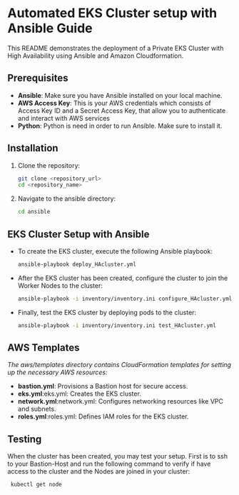 # Automated EKS Cluster setup with Ansible Guide
 
This README demonstrates the deployment of a Private EKS Cluster with High Availability using Ansible and Amazon Cloudformation.
 
## Prerequisites
- **Ansible**: Make sure you have Ansible installed on your local machine.
- **AWS Access Key**: This is your AWS credentials which consists of Access Key ID and a Secret Access Key, that allow you to authenticate and interact with AWS services
- **Python**: Python is need in order to run Ansible. Make sure to install it.
 
## Installation
 
1. Clone the repository:
   ```bash
   git clone <repository_url>
   cd <repository_name>
   ```
2. Navigate to the ansible directory:
   ```bash
   cd ansible
   ```
## EKS Cluster Setup with Ansible
 
- To create the EKS cluster, execute the following Ansible playbook:
   ```bash
   ansible-playbook deploy_HAcluster.yml
   ```
 
- After the EKS cluster has been created, configure the cluster to join the Worker Nodes to the cluster:
   ```bash
   ansible-playbook -i inventory/inventory.ini configure_HAcluster.yml
   ```
 
- Finally, test the EKS cluster by deploying pods to the cluster:
   ```bash
   ansible-playbook -i inventory/inventory.ini test_HAcluster.yml
   ```
## AWS Templates
 
*The aws/templates directory contains CloudFormation templates for setting up the necessary AWS resources:*

- **bastion.yml**: Provisions a Bastion host for secure access.
- **eks.yml**:eks.yml: Creates the EKS cluster.
- **network.yml**:network.yml: Configures networking resources like VPC and subnets.
- **roles.yml**:roles.yml: Defines IAM roles for the EKS cluster.
 
## Testing
 
When the cluster has been created, you may test your setup. First is to ssh to your Bastion-Host and run the following command to verify if have access to the cluster and the Nodes are joined in your cluster:
  ```bash
   kubectl get node
   ```
 